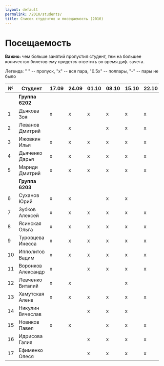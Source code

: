 ```yaml
---
layout: default
permalink: /2010/students/
title: Список студентов и посещаемость (2010)
---
```


# Посещаемость

**Важно:** чем больше занятий пропустил студент, тем на большее количество билетов ему придется ответить во время диф. зачета.

Легенда: " " -- пропуск, "x" -- вся пара, "0.5x" -- полпары, "-" -- пары не было

|№ | Студент                   | 17.09 | 24.09 | 01.10 | 08.10 | 15.10 | 22.10 | 29.10 | 05.11 | 12.11 | 19.11 | 26.11 | 03.12 | 10.12 |
|--|---------------------------|-------|-------|-------|-------|-------|-------|-------|-------|-------|-------|-------|-------|-------|
|  | **Группа 6202**           |       |       |       |       |       |       |       |       |       |       |       |       |       |
|1 | Дьякова Зоя               |   x   |   x   |   x   |   x   |   x   |   x   |   x   |  --   |   x   |       |   x   |   x   |   x   |
|2 | Леванов Дмитрий           |       |   x   |       |   x   |   x   |   x   |   x   |  --   |   x   |       |   x   |   x   |       |
|3 | Ижовкин Илья              |   x   |   x   |   x   |   x   |   x   |   x   |   x   |  --   |   x   |   x   |   x   |   x   |   x   |
|4 | Дьяченко Дарья            |   x   |   x   |   x   |   x   |   x   |   x   |   x   |  --   |   x   |   x   |   x   |   x   |   x   |
|5 | Мариди Дмитрий            |   x   |   x   |   x   |   x   |   x   |   x   |   x   |  --   |   x   |   x   |   x   |       |   x   |
|  | **Группа 6203**           |       |       |       |       |       |       |       |  --   |       |       |       |       |       |
|6 | Суханов Юрий              |   x   |   x   |       |   x   |   x   |       |       |  --   |   x   |   x   |       |   x   |       |
|7 | Зубков Алексей            |   x   |   x   |   x   |   x   |   x   |   x   |   x   |  --   |       |   x   |   x   |       |       |
|8 | Ясинская Ольга            |   x   |   x   |   x   |   x   |   x   |   x   |   x   |  --   |   x   |   x   |   x   |   x   |   x   |
|9 | Туровцева Инесса          |   x   |   x   |   x   |   x   |   x   |   x   |   x   |  --   |       |   x   |   x   |   x   |   x   |
|10| Ипполитов Вадим           |   x   |   x   |   x   |   x   |   x   |   x   |   x   |  --   |   x   |   x   |   x   |   x   |   x   |
|11| Воронков Александр        |   x   |       |   x   |   x   |   x   |   x   |   x   |  --   |   x   |   x   |   x   |   x   |   x   |
|12| Левченко Виталий          |   x   |   x   |       |       |   x   |       |   x   |  --   |   x   |   x   |   x   |   x   |       |
|13| Хамутская Алена           |   x   |   x   |   x   |   x   |   x   |   x   |   x   |  --   |       |   x   |   x   |   x   |   x   |
|14| Никулин Вячеслав          |       |       |   x   |   x   |   x   |       |       |  --   |       |   x   |   x   |   x   |   x   |
|15| Новиков Павел             |   x   |   x   |       |   x   |   x   |   x   |       |  --   |   x   |       |       |       |   x   |
|16| Идрисова Галия            |       |       |   x   |   x   |   x   |   x   |   x   |  --   |   x   |       |   x   |       |       |
|17| Ефименко Олеся            |       |       |   x   |   x   |   x   |   x   |   x   |  --   |   x   |   x   |   x   |       |   x   |





